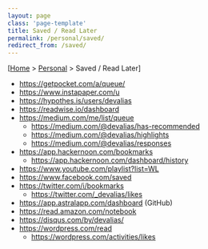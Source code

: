 ```yaml
---
layout: page
class: 'page-template'
title: Saved / Read Later
permalink: /personal/saved/
redirect_from: /saved/
---
```


[[Home](/) > [Personal](/personal/) > Saved / Read Later]

* https://getpocket.com/a/queue/
* https://www.instapaper.com/u
* https://hypothes.is/users/devalias
* https://readwise.io/dashboard
* https://medium.com/me/list/queue
  * https://medium.com/@devalias/has-recommended
  * https://medium.com/@devalias/highlights
  * https://medium.com/@devalias/responses
* https://app.hackernoon.com/bookmarks
  * https://app.hackernoon.com/dashboard/history
* https://www.youtube.com/playlist?list=WL
* https://www.facebook.com/saved
* https://twitter.com/i/bookmarks
  * https://twitter.com/_devalias/likes
* https://app.astralapp.com/dashboard (GitHub)
* https://read.amazon.com/notebook
* https://disqus.com/by/devalias/
* https://wordpress.com/read
  * https://wordpress.com/activities/likes
